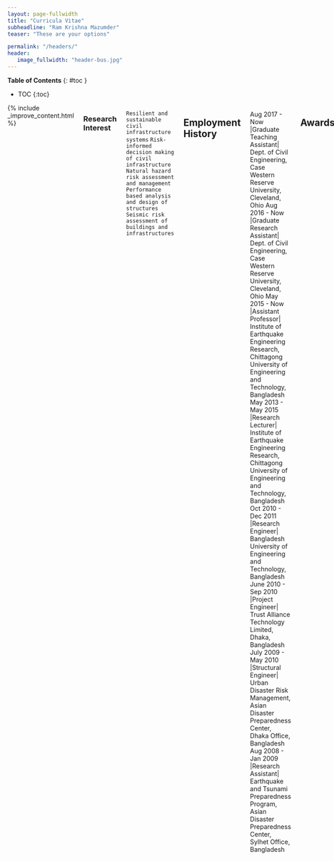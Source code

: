 ```yaml
---
layout: page-fullwidth
title: "Curricula Vitae"
subheadline: "Ram Krishna Mazumder"
teaser: "These are your options"

permalink: "/headers/"
header:
   image_fullwidth: "header-bus.jpg"
---   
```

**Table of Contents**
{: #toc }
*  TOC
{:toc}
</div>
</div><!-- /.medium-4.columns -->

<div class="medium-8 medium-pull-4 columns" markdown="1">
{% include _improve_content.html %}

### Research Interest
   `Resilient and sustainable civil infrastructure systems`
   `Risk-informed decision making of civil infrastructure`
   `Natural hazard risk assessment and management`
   `Performance based analysis and design of structures`
   `Seismic risk assessment of buildings and infrastructures`

## Employment History
Aug 2017 - Now       |Graduate Teaching Assistant| Dept. of Civil Engineering, Case Western Reserve University, Cleveland, Ohio
Aug 2016 - Now       |Graduate Research Assistant| Dept. of Civil Engineering, Case Western Reserve University, Cleveland, Ohio
May 2015 - Now       |Assistant Professor| Institute of Earthquake Engineering Research, Chittagong University of Engineering and Technology, Bangladesh
May 2013 - May 2015  |Research Lecturer| Institute of Earthquake Engineering Research, Chittagong University of Engineering and Technology, Bangladesh
Oct 2010 - Dec 2011  |Research Engineer| Bangladesh University of Engineering and Technology, Bangladesh
June 2010 - Sep 2010 |Project Engineer| Trust Alliance Technology Limited, Dhaka, Bangladesh
July 2009 - May 2010 |Structural Engineer| Urban Disaster Risk Management, Asian Disaster Preparedness Center, Dhaka Office, Bangladesh
Aug 2008 - Jan 2009  |Research Assistant| Earthquake and Tsunami Preparedness Program, Asian Disaster Preparedness Center, Sylhet Office, Bangladesh

## Awards/Fellowships
2018  | the Roy Harley Prize for promising graduate in Civil Engineering at Case Western Reserve University | USA
2016  | Graduate Research Assistantship for Doctoral Study at Case Western Reserve University | USA
2015  | GFZ Grant for participate International Training Course on Seismic Hazard, Risk and Mitigation at GFZ Potsdam | Germany
2014  | Wilsdorf Foundation and the “Bureau de la Solidarité Internationale” grant at University of Geneva | Switzerland
2012  | Eurasian University Network for International Co-operation in Earthquake Fellowship | Italy
2011  | SAARC Disaster Management Center Fellowship | India

## Membership

E- Affiliate | Earthquake Engineering Research Institute (EERI) | 15337
Member     | American Society of Civil Engineers |10949854
Member     | International Association of Life Cycle Civil Engineering
Member     | Institute of Engineers Bangladesh (IEB) | M-27463
Member     | Bangladesh Society for Geotechnical Engineering (BSGE) | 2012-001
Life Fellow | Bangladesh Earthquake Society (BES) | 249

## Languages

`Bengali -native`  `English` `Hindi`  `Basic Italian`

## Skills

`OpenSees`  `FEAP`  `SAP2000`  `ArcGIS`  `Matlab` `MS Office` `Python`

## Extra Curricular

Listening to Music, | Exploring History & Culture,  | Traveling,  | Volunteer

## Journal Reviewer

* ASCE Journal of `Infrastructure System`
* ASCE Journal of `Water Resource Planning and Management`
* ASTM Journal of `Testing and Evaluation`
* Geotechnical Engineering Journal of the `SEAGS & AGSSEA`
